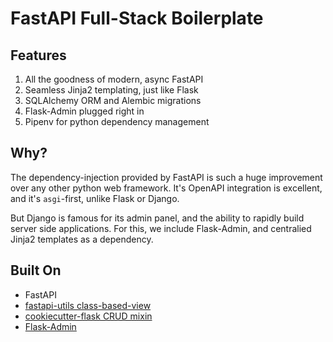 # FastAPI Full-Stack Boilerplate

## Features

1. All the goodness of modern, async FastAPI
2. Seamless Jinja2 templating, just like Flask
3. SQLAlchemy ORM and Alembic migrations
4. Flask-Admin plugged right in
5. Pipenv for python dependency management

## Why?

The dependency-injection provided by FastAPI is such a huge improvement over any other python web framework. It's OpenAPI integration is excellent, and it's `asgi`-first, unlike Flask or Django.

But Django is famous for its admin panel, and the ability to rapidly build server side applications. For this, we include Flask-Admin, and centralied Jinja2 templates as a dependency.


## Built On

- FastAPI
- [fastapi-utils class-based-view](https://fastapi-utils.davidmontague.xyz/user-guide/class-based-views/)
- [cookiecutter-flask CRUD mixin](https://github.com/cookiecutter-flask/cookiecutter-flask)
- [Flask-Admin](https://flask-admin.readthedocs.io/en/latest/)

